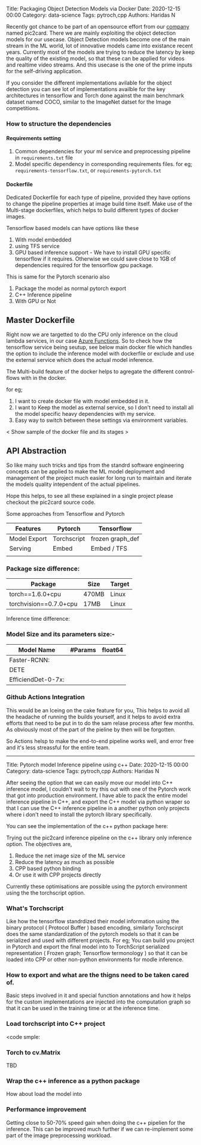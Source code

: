 Title: Packaging Object Detection Models via Docker
Date: 2020-12-15  00:00
Category: data-science
Tags: pytroch,cpp
Authors: Haridas N

Recently got chance to be part of an opensource effort from our [company](Imaginea) named pic2card. There we are mainly exploiting the object detection models for our usecase. Object Detection models become one of the main stream in the ML world, lot of innovative models came into existance recent years. Currently most of the models are trying to reduce the latency by keep the quality of the existing model, so that these can be applied for videos and realtime video streams. And this usecase is the one of the prime inputs for the self-driving application.

If you consider the different implementations avilable for the object detection you can see lot of implementations availble for the key architectures in tensorflow and Torch done against the main benchmark dataset named COCO, similar to the ImageNet datset for the Image competitions.

### How to structure the dependencies

#### Requirements setting

1. Common dependencies for your ml service and preprocessing pipeline in `requirements.txt` file
2. Model specific dependency in corresponding requirements files. for eg; `requirements-tensorflow.txt`, or `requirements-pytorch.txt`

#### Dockerfile

Dedicated Dockerfile for each type of pipeline, provided they have options to change the pipeline properties at image build time itself. Make use of the Multi-stage dockerfiles, which helps to build different types of docker images.

Tensorflow based models can have options like these

1. With model embedded
2. using TFS service
3. GPU based inference support - We have to install GPU specific tensorflow if it requires. Otherwise we could save close to 1GB of dependencies required for the tensorflow gpu package.

This is same for the Pytorch scenario also

1. Package the model as normal pytorch export
2. C++ Inference pipeline
3. With GPU or Not

## Master Dockerfile

Right now we are targetted to do the CPU only inference on the cloud lambda services, in our case [Azure Functions](https://azure.microsoft.com/en-in/services/functions/). So to check how the tensorflow service being seutup, see below main docker file which handles the option to include the inference model with dockerfile or exclude and use the external service which does the actual model inference.

The Multi-build feature of the docker helps to agregate the different control-flows with in the docker.

for eg;

1. I want to create docker file with model embedded in it.
2. I want to Keep the model as external service, so I don't need to install all the model specific heavy dependencies with my service.
3. Easy way to switch between these settings via environment variables.


< Show sample of the docker file and its stages >


## API Abstraction

So like many such tricks and tips from the standrd software engineering concepts can be applied to make the ML model deployment and management of the project much easier for long run to maintain and iterate the models quality intependent of the actual pipelines.

Hope this helps, to see all these explained in a single project please checkout the pic2card source code.

Some approaches from Tensorflow and Pytorch


| Features | Pytorch | Tensorflow |
| - | - | - |
| Model Export | Torchscript | frozen graph_def |
| Serving | Embed | Embed / TFS |
|   |   |   |

### Package size difference:


| Package | Size | Target |
| - | - | - |
| torch==1.6.0+cpu | 470MB | Linux |
| torchvision==0.7.0+cpu | 17MB | Linux |

Inference time difference:

### Model Size and its parameters size:-


| Model Name | #Params | float64 |
| - | - | - |
| Faster-RCNN: |   |   |
| DETE |   |   |
| EfficiendDet-0-7x: |   |   |


### Github Actions Integration

This would be an Iceing on the cake feature for you, This helps to avoid all the headache of running the builds yourself, and it helps to avoid extra efforts that need to be put in to do the sam relase process after few months. As obviously most of the part of the pieline by then will be forgotten.

So Actions helsp to make the end-to-end pipeline works well, and error free and it's less streassful for the entire team.

---


Title: Pytorch model Inference pipeline using c++
Date: 2020-12-15  00:00
Category: data-science
Tags: pytroch,cpp
Authors: Haridas N

After seeing the option that we can easily move our model into C++ inference model, I couldn't wait to try this out with one of the Pytorch work that got into production environment. I have able to pack the entire model inference pipeline in C++, and export the C++ model via python wraper so that I can use the C++ inference pipeline in a another python only projects where i don't need to install the pytorch library specifically.

You can see the implementation of the c++ python package here:

Trying out the pic2card inference pipeline on the c++ library only inference option. The objectives are,

1. Reduce the net image size of the ML service
2. Reduce the latency as much as possible
3. CPP based python binding
4. Or use it with CPP projects directly

Currently these optimisations are possible using the pytorch environment using the the torchscript option.

### What's Torchscript

Like how the tensorflow standrdized their model information using the binary protocol ( Protocol Buffer ) based encoding, similarly Torchscirpt does the same standardization of the pytorch models so that it can be serialized and used with different projects. For eg; You can build you project in Pytorch and export the final model into to TorchScript serialized representation ( Frozen graph; Tensorflow termonology ) so that it can be loaded into CPP or other non-python environments for modle inference.


### How to export and what are the thigns need to be taken cared of.


Basic steps involved in it and special function annotations and how it helps for the custom implementations are injected into the computation graph so that it can be used in the training time or at the inference time.


### Load torchscript into C++ project

<code smple:


### Torch to cv.Matrix

TBD

### Wrap the c++ inference as a python package

How about load the model into 


### Performance improvement

Getting close to 50-70% speed gain when doing the c++ pipelien for the inference. This can be improved much further if we can re-implement some part of the image preprocessing workload.

